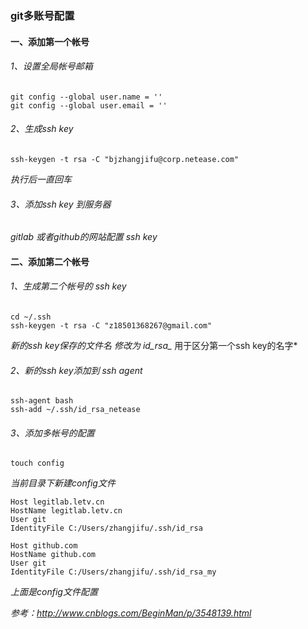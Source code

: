 
### git多账号配置



#### 一、添加第一个帐号
###### 1、设置全局帐号邮箱

```
git config --global user.name = ''
git config --global user.email = ''
```
###### 2、生成ssh key

```
ssh-keygen -t rsa -C "bjzhangjifu@corp.netease.com"
```
*执行后一直回车*
###### 3、添加ssh key 到服务器
*gitlab 或者github的网站配置 ssh key*

#### 二、添加第二个帐号
###### 1、生成第二个帐号的 ssh key
```
cd ~/.ssh
ssh-keygen -t rsa -C "z18501368267@gmail.com"
```
*新的ssh key保存的文件名 修改为 id_rsa_* 用于区分第一个ssh key的名字*
###### 2、新的ssh key添加到 ssh agent
```
ssh-agent bash
ssh-add ~/.ssh/id_rsa_netease
```
###### 3、添加多帐号的配置

```
touch config
```
*当前目录下新建config文件*
```
Host legitlab.letv.cn
HostName legitlab.letv.cn
User git
IdentityFile C:/Users/zhangjifu/.ssh/id_rsa

Host github.com
HostName github.com
User git
IdentityFile C:/Users/zhangjifu/.ssh/id_rsa_my
```
*上面是config文件配置*


*参考：http://www.cnblogs.com/BeginMan/p/3548139.html*



